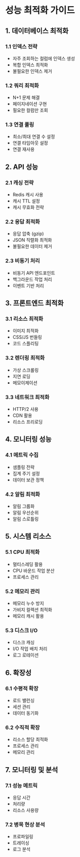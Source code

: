 # 성능 최적화 가이드

## 1. 데이터베이스 최적화

### 1.1 인덱스 전략
- 자주 조회하는 컬럼에 인덱스 생성
- 복합 인덱스 최적화
- 불필요한 인덱스 제거

### 1.2 쿼리 최적화
- N+1 문제 해결
- 페이지네이션 구현
- 필요한 컬럼만 조회

### 1.3 연결 풀링
- 최소/최대 연결 수 설정
- 연결 타임아웃 설정
- 연결 재사용

## 2. API 성능

### 2.1 캐싱 전략
- Redis 캐시 사용
- 캐시 TTL 설정
- 캐시 무효화 전략

### 2.2 응답 최적화
- 응답 압축 (gzip)
- JSON 직렬화 최적화
- 불필요한 데이터 제거

### 2.3 비동기 처리
- 비동기 API 엔드포인트
- 백그라운드 작업 처리
- 이벤트 기반 처리

## 3. 프론트엔드 최적화

### 3.1 리소스 최적화
- 이미지 최적화
- CSS/JS 번들링
- 코드 스플리팅

### 3.2 렌더링 최적화
- 가상 스크롤링
- 지연 로딩
- 메모이제이션

### 3.3 네트워크 최적화
- HTTP/2 사용
- CDN 활용
- 리소스 프리로딩

## 4. 모니터링 성능

### 4.1 메트릭 수집
- 샘플링 전략
- 집계 주기 설정
- 데이터 보관 정책

### 4.2 알림 최적화
- 알림 그룹화
- 알림 우선순위
- 알림 스로틀링

## 5. 시스템 리소스

### 5.1 CPU 최적화
- 멀티스레딩 활용
- CPU 바운드 작업 분산
- 프로세스 관리

### 5.2 메모리 관리
- 메모리 누수 방지
- 가비지 컬렉션 최적화
- 메모리 캐시 활용

### 5.3 디스크 I/O
- 디스크 캐싱
- I/O 작업 배치 처리
- 로그 로테이션

## 6. 확장성

### 6.1 수평적 확장
- 로드 밸런싱
- 세션 관리
- 데이터 동기화

### 6.2 수직적 확장
- 리소스 할당 최적화
- 프로세스 관리
- 메모리 관리

## 7. 모니터링 및 분석

### 7.1 성능 메트릭
- 응답 시간
- 처리량
- 리소스 사용량

### 7.2 병목 현상 분석
- 프로파일링
- 트레이싱
- 로그 분석 